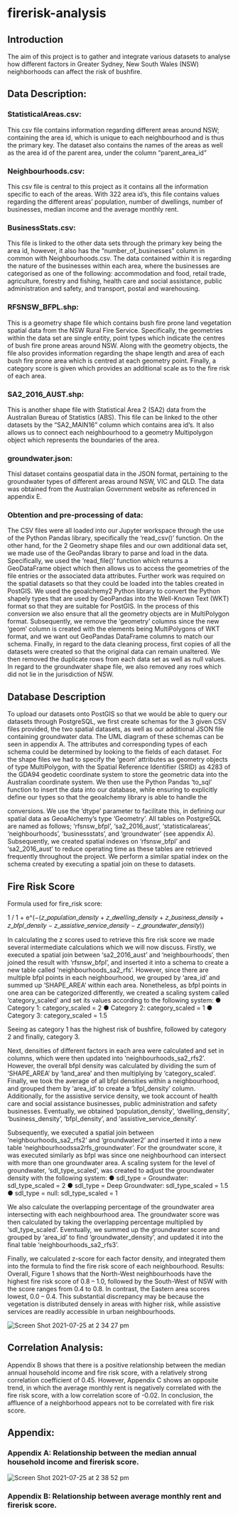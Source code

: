 # firerisk-analysis

## Introduction
The aim of this project is to gather and integrate various datasets to analyse how different factors in Greater Sydney, New South Wales (NSW) neighborhoods can affect the risk of bushfire.

## Data Description:
### StatisticalAreas.csv:
This csv file contains information regarding different areas around NSW; containing the area id, which is unique to each neighbourhood and is thus the primary key. The dataset also contains the names of the areas as well as the area id of the parent area, under the column “parent_area_id”

### Neighbourhoods.csv:
This csv file is central to this project as it contains all the information specific to each of the areas. With 322 area id’s, this file contains values regarding the different areas’ population, number of dwellings, number of businesses, median income and the average monthly rent.

### BusinessStats.csv:
This file is linked to the other data sets through the primary key being the area id, however, it also has the “number_of_businesses” column in common with Neighbourhoods.csv. The data contained within it is regarding the nature of the businesses within each area, where the businesses are categorised as one of the following: accommodation and food, retail trade, agriculture, forestry and fishing, health care and social assistance, public administration and safety, and transport, postal and warehousing.

### RFSNSW_BFPL.shp:
This is a geometry shape file which contains bush fire prone land vegetation spatial data from the NSW Rural Fire Service. Specifically, the geometries within the data set are single entity, point types which indicate the centres of bush fire prone areas around NSW. Along with the geometry objects, the file also provides information regarding the shape length and area of each bush fire prone area which is centred at each geometry point. Finally, a category score is given which provides an additional scale as to the fire risk of each area.

### SA2_2016_AUST.shp:
This is another shape file with Statistical Area 2 (SA2) data from the Australian Bureau of Statistics (ABS). This file can be linked to the other datasets by the “SA2_MAIN16” column which contains area id’s. It also allows us to connect each neighbourhood to a geometry Multipolygon object which represents the boundaries of the area.

### groundwater.json:
Thisl dataset contains geospatial data in the JSON format, pertaining to the groundwater types of different areas around NSW, VIC and QLD. The data was obtained from the Australian Government website as referenced in appendix E.

### Obtention and pre-processing of data:
The CSV files were all loaded into our Jupyter workspace through the use of the Python Pandas library, specifically the ‘read_csv()’ function. On the other hand, for the 2 Geometry shape files and our own additional data set, we made use of the GeoPandas library to parse and load in the data. Specifically, we used the ‘read_file()’ function which returns a GeoDataFrame object which then allows us to access the geometries of the file entries or the associated data attributes.
Further work was required on the spatial datasets so that they could be loaded into the tables created in PostGIS. We used the geoalchemy2 Python library to convert the Python shapely types that are used by GeoPandas into the Well-Known Text (WKT) format so that they are suitable for PostGIS. In the process of this conversion we also ensure that all the geometry objects are in MultiPolygon format. Subsequently, we remove the ‘geometry’ columns since the new ‘geom’ column is created with the elements being MultiPolygons of WKT format, and we want out GeoPandas DataFrame columns to match our schema.
Finally, in regard to the data cleaning process, first copies of all the datasets were created so that the original data can remain unaltered. We then removed the duplicate rows from each data set as well as null values. In regard to the groundwater shape file, we also removed any roes which did not lie in the jurisdiction of NSW.

## Database Description
To upload our datasets onto PostGIS so that we would be able to query our datasets through PostgreSQL, we first create schemas for the 3 given CSV files provided, the two spatial datasets, as well as our additional JSON file containing groundwater data. The UML diagram of these schemas can be seen in appendix A. The attributes and corresponding types of each schema could be determined by looking to the fields of each dataset. For the shape files we had to specify the ‘geom’ attributes as geometry objects of type MultiPolygon, with the Spatial Reference Identifier (SRID) as 4283 of the GDA94 geodetic coordinate system to store the geometric data into the Australian coordinate system.
We then use the Python Pandas ‘to_sql’ function to insert the data into our database, while ensuring to explicitly define our types so that the geoalchemy library is able to handle the
  
conversions. We use the ‘dtype’ parameter to facilitate this, in defining our spatial data as GeoaAlchemy’s type ‘Geometry’. All tables on PostgreSQL are named as follows; ‘rfsnsw_bfpl’, ‘sa2_2016_aust’, ‘statisticalareas’, ‘neighbourhoods’, ‘businessstats’, and ‘groundwater’ (see appendix A).
Subsequently, we created spatial indexes on ‘rfsnsw_bfpl’ and ‘sa2_2016_aust’ to reduce operating time as these tables are retrieved frequently throughout the project. We perform a similar spatial index on the schema created by executing a spatial join on these to datasets.

## Fire Risk Score
Formula used for fire_risk score:

1 / 1 + e^(−(𝑧_𝑝𝑜𝑝𝑢𝑙𝑎𝑡𝑖𝑜𝑛_𝑑𝑒𝑛𝑠𝑖𝑡𝑦 + 𝑧_𝑑𝑤𝑒𝑙𝑙𝑖𝑛𝑔_𝑑𝑒𝑛𝑠𝑖𝑡𝑦 + 𝑧_𝑏𝑢𝑠𝑖𝑛𝑒𝑠𝑠_𝑑𝑒𝑛𝑠𝑖𝑡𝑦 + 𝑧_𝑏𝑓𝑝𝑙_𝑑𝑒𝑛𝑠𝑖𝑡𝑦 − 𝑧_𝑎𝑠𝑠𝑖𝑠𝑡𝑖𝑣𝑒_𝑠𝑒𝑟𝑣𝑖𝑐𝑒_𝑑𝑒𝑛𝑠𝑖𝑡𝑦 − 𝑧_𝑔𝑟𝑜𝑢𝑛𝑑𝑤𝑎𝑡𝑒𝑟_𝑑𝑒𝑛𝑠𝑖𝑡𝑦))


In calculating the z scores used to retrieve this fire risk score we made several intermediate calculations which we will now discuss. Firstly, we executed a spatial join between ‘sa2_2016_aust’ and ‘neighbourhoods’, then joined the result with ‘rfsnsw_bfpl’, and inserted it into a schema to create a new table called ‘neighbourhoods_sa2_rfs’. However, since there are multiple bfpl points in each neighbourhood, we grouped by ‘area_id’ and summed up ‘SHAPE_AREA’ within each area. Nonetheless, as bfpl points in one area can be categorized differently, we created a scaling system called ‘category_scaled’ and set its values according to the following system:
● Category 1: category_scaled = 2
● Category 2: category_scaled = 1
● Category 3: category_scaled = 1.5

Seeing as category 1 has the highest risk of bushfire, followed by category 2 and finally, category 3.

Next, densities of different factors in each area were calculated and set in columns, which were then updated into ‘neighbourhoods_sa2_rfs2’. However, the overall bfpl density was calculated by dividing the sum of ‘SHAPE_AREA’ by ‘land_area’ and then multiplying by ‘category_scaled’. Finally, we took the average of all bfpl densities within a neighbourhood, and grouped them by ‘area_id’ to create a ‘bfpl_density’ column. Additionally, for the assistive service density, we took account of health care and social assistance businesses, public administration and safety businesses. Eventually, we obtained ‘population_density’, ‘dwelling_density’, ‘business_density’, ‘bfpl_density’, and ‘assistive_service_density’.

Subsequently, we executed a spatial join between ‘neighbourhoods_sa2_rfs2’ and ‘groundwater2’ and inserted it into a new table ‘neighbourhoodssa2rfs_groundwater’. For the groundwater score, it was executed similarly as bfpl was since one neighbourhood can intersect with more than one groundwater area. A scaling system for the level of groundwater, ‘sdl_type_scaled’, was created to adjust the groundwater density with the following system:
● sdl_type = Groundwater: sdl_type_scaled = 2
● sdl_type = Deep Groundwater: sdl_type_scaled = 1.5
● sdl_type = null: sdl_type_scaled = 1

We also calculate the overlapping percentage of the groundwater area intersecting with each neighbourhood area. The groundwater score was then calculated by taking the overlapping percentage multiplied by ‘sdl_type_scaled’. Eventually, we summed up the groundwater score and grouped by ‘area_id’ to find ‘groundwater_density’, and updated it into the final table ‘neighbourhoods_sa2_rfs3’.

Finally, we calculated z-score for each factor density, and integrated them into the formula to find the fire risk score of each neighbourhood.
Results: Overall, Figure 1 shows that the North-West neighbourhoods have the highest fire risk score of 0.8 – 1.0, followed by the South-West of NSW with the score ranges from 0.4 to 0.8. In contrast, the Eastern area scores lowest, 0.0 – 0.4. This substantial discrepancy may be because the vegetation is distributed densely in areas with higher risk, while assistive services are readily accessible in urban neighbourhoods.

![Screen Shot 2021-07-25 at 2 34 27 pm](https://user-images.githubusercontent.com/78772945/126887882-94ea3951-c7f7-4111-9aeb-2e7763da37d1.png)

## Correlation Analysis:
Appendix B shows that there is a positive relationship between the median annual household income and fire risk score, with a relatively strong correlation coefficient of 0.45. However, Appendix C shows an opposite trend, in which the average monthly rent is negatively correlated with the fire risk score, with a low correlation score of -0.02. In conclusion, the affluence of a neighborhood appears not to be correlated with fire risk score.














## Appendix:

### Appendix A: Relationship between the median annual household income and firerisk score.

![Screen Shot 2021-07-25 at 2 38 52 pm](https://user-images.githubusercontent.com/78772945/126887950-8ea30649-2e3c-426d-aa86-9dccac847956.png)

### Appendix B: Relationship between average monthly rent and firerisk score.
